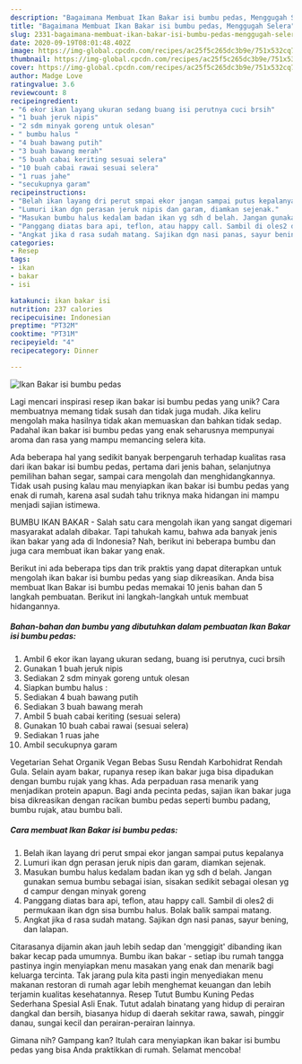 ```yaml
---
description: "Bagaimana Membuat Ikan Bakar isi bumbu pedas, Menggugah Selera"
title: "Bagaimana Membuat Ikan Bakar isi bumbu pedas, Menggugah Selera"
slug: 2331-bagaimana-membuat-ikan-bakar-isi-bumbu-pedas-menggugah-selera
date: 2020-09-19T08:01:48.402Z
image: https://img-global.cpcdn.com/recipes/ac25f5c265dc3b9e/751x532cq70/ikan-bakar-isi-bumbu-pedas-foto-resep-utama.jpg
thumbnail: https://img-global.cpcdn.com/recipes/ac25f5c265dc3b9e/751x532cq70/ikan-bakar-isi-bumbu-pedas-foto-resep-utama.jpg
cover: https://img-global.cpcdn.com/recipes/ac25f5c265dc3b9e/751x532cq70/ikan-bakar-isi-bumbu-pedas-foto-resep-utama.jpg
author: Madge Love
ratingvalue: 3.6
reviewcount: 8
recipeingredient:
- "6 ekor ikan layang ukuran sedang buang isi perutnya cuci brsih"
- "1 buah jeruk nipis"
- "2 sdm minyak goreng untuk olesan"
- " bumbu halus "
- "4 buah bawang putih"
- "3 buah bawang merah"
- "5 buah cabai keriting sesuai selera"
- "10 buah cabai rawai sesuai selera"
- "1 ruas jahe"
- "secukupnya garam"
recipeinstructions:
- "Belah ikan layang dri perut smpai ekor jangan sampai putus kepalanya"
- "Lumuri ikan dgn perasan jeruk nipis dan garam, diamkan sejenak."
- "Masukan bumbu halus kedalam badan ikan yg sdh d belah. Jangan gunakan semua bumbu sebagai isian, sisakan sedikit sebagai olesan yg d campur dengan minyak goreng"
- "Panggang diatas bara api, teflon, atau happy call. Sambil di oles2 di permukaan ikan dgn sisa bumbu halus. Bolak balik sampai matang."
- "Angkat jika d rasa sudah matang. Sajikan dgn nasi panas, sayur bening, dan lalapan."
categories:
- Resep
tags:
- ikan
- bakar
- isi

katakunci: ikan bakar isi 
nutrition: 237 calories
recipecuisine: Indonesian
preptime: "PT32M"
cooktime: "PT31M"
recipeyield: "4"
recipecategory: Dinner

---
```



![Ikan Bakar isi bumbu pedas](https://img-global.cpcdn.com/recipes/ac25f5c265dc3b9e/751x532cq70/ikan-bakar-isi-bumbu-pedas-foto-resep-utama.jpg)

Lagi mencari inspirasi resep ikan bakar isi bumbu pedas yang unik? Cara membuatnya memang tidak susah dan tidak juga mudah. Jika keliru mengolah maka hasilnya tidak akan memuaskan dan bahkan tidak sedap. Padahal ikan bakar isi bumbu pedas yang enak seharusnya mempunyai aroma dan rasa yang mampu memancing selera kita.

Ada beberapa hal yang sedikit banyak berpengaruh terhadap kualitas rasa dari ikan bakar isi bumbu pedas, pertama dari jenis bahan, selanjutnya pemilihan bahan segar, sampai cara mengolah dan menghidangkannya. Tidak usah pusing kalau mau menyiapkan ikan bakar isi bumbu pedas yang enak di rumah, karena asal sudah tahu triknya maka hidangan ini mampu menjadi sajian istimewa.

BUMBU IKAN BAKAR - Salah satu cara mengolah ikan yang sangat digemari masyarakat adalah dibakar. Tapi tahukah kamu, bahwa ada banyak jenis ikan bakar yang ada di Indonesia? Nah, berikut ini beberapa bumbu dan juga cara membuat ikan bakar yang enak.


Berikut ini ada beberapa tips dan trik praktis yang dapat diterapkan untuk mengolah ikan bakar isi bumbu pedas yang siap dikreasikan. Anda bisa membuat Ikan Bakar isi bumbu pedas memakai 10 jenis bahan dan 5 langkah pembuatan. Berikut ini langkah-langkah untuk membuat hidangannya.

<!--inarticleads1-->

##### Bahan-bahan dan bumbu yang dibutuhkan dalam pembuatan Ikan Bakar isi bumbu pedas:

1. Ambil 6 ekor ikan layang ukuran sedang, buang isi perutnya, cuci brsih
1. Gunakan 1 buah jeruk nipis
1. Sediakan 2 sdm minyak goreng untuk olesan
1. Siapkan  bumbu halus :
1. Sediakan 4 buah bawang putih
1. Sediakan 3 buah bawang merah
1. Ambil 5 buah cabai keriting (sesuai selera)
1. Gunakan 10 buah cabai rawai (sesuai selera)
1. Sediakan 1 ruas jahe
1. Ambil secukupnya garam


Vegetarian Sehat Organik Vegan Bebas Susu Rendah Karbohidrat Rendah Gula. Selain ayam bakar, rupanya resep ikan bakar juga bisa dipadukan dengan bumbu rujak yang khas. Ada perpaduan rasa menarik yang menjadikan protein apapun. Bagi anda pecinta pedas, sajian ikan bakar juga bisa dikreasikan dengan racikan bumbu pedas seperti bumbu padang, bumbu rujak, atau bumbu bali. 

<!--inarticleads2-->

##### Cara membuat Ikan Bakar isi bumbu pedas:

1. Belah ikan layang dri perut smpai ekor jangan sampai putus kepalanya
1. Lumuri ikan dgn perasan jeruk nipis dan garam, diamkan sejenak.
1. Masukan bumbu halus kedalam badan ikan yg sdh d belah. Jangan gunakan semua bumbu sebagai isian, sisakan sedikit sebagai olesan yg d campur dengan minyak goreng
1. Panggang diatas bara api, teflon, atau happy call. Sambil di oles2 di permukaan ikan dgn sisa bumbu halus. Bolak balik sampai matang.
1. Angkat jika d rasa sudah matang. Sajikan dgn nasi panas, sayur bening, dan lalapan.


Citarasanya dijamin akan jauh lebih sedap dan &#39;menggigit&#39; dibanding ikan bakar kecap pada umumnya. Bumbu ikan bakar - setiap ibu rumah tangga pastinya ingin menyiapkan menu masakan yang enak dan menarik bagi keluarga tercinta. Tak jarang pula kita pasti ingin menyediakan menu makanan restoran di rumah agar lebih menghemat keuangan dan lebih terjamin kualitas kesehatannya. Resep Tutut Bumbu Kuning Pedas Sederhana Spesial Asli Enak. Tutut adalah binatang yang hidup di perairan dangkal dan bersih, biasanya hidup di daerah sekitar rawa, sawah, pinggir danau, sungai kecil dan perairan-perairan lainnya. 

Gimana nih? Gampang kan? Itulah cara menyiapkan ikan bakar isi bumbu pedas yang bisa Anda praktikkan di rumah. Selamat mencoba!
